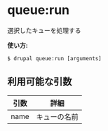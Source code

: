 # queue:run
選択したキューを処理する

**使い方:**
```
$ drupal queue:run [arguments]
```

## 利用可能な引数
引数 | 詳細
---------|-------------
name | キューの名前
